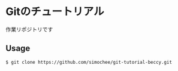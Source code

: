 # Gitのチュートリアル

作業リポジトリです

## Usage

```
$ git clone https://github.com/simochee/git-tutorial-beccy.git
```
